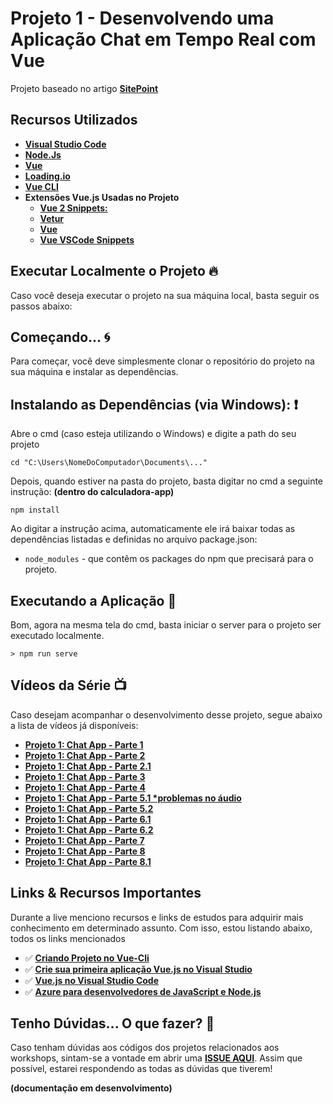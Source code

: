 # Projeto 1 - Desenvolvendo uma Aplicação Chat em Tempo Real com Vue

Projeto baseado no artigo **[SitePoint](https://aka.ms/AA6x920)**

## Recursos Utilizados

* **[Visual Studio Code](https://code.visualstudio.com/?WT.mc_id=aprendendofrontend-github-gllemos)**
* **[Node.Js](https://nodejs.org/en/)**
* **[Vue](https://vuejs.org/)**
* **[Loading.io](https://loading.io/button/)**
* **[Vue CLI](https://cli.vuejs.org/)**
* **Extensões Vue.js Usadas no Projeto**
    - **[Vue 2 Snippets:](https://marketplace.visualstudio.com/items?itemName=hollowtree.vue-snippets&WT.mc_id=aprendendofrontend-github-gllemos)**
    - **[Vetur](https://marketplace.visualstudio.com/items?itemName=octref.vetur&WT.mc_id=aprendendofrontend-github-gllemos)**
    - **[Vue](https://marketplace.visualstudio.com/items?itemName=liuji-jim.vue&WT.mc_id=aprendendofrontend-github-gllemos)**
    - **[Vue VSCode Snippets](https://marketplace.visualstudio.com/items?itemName=sdras.vue-vscode-snippets&WT.mc_id=aprendendofrontend-github-gllemos)**

## Executar Localmente o Projeto 🔥

Caso você deseja executar o projeto na sua máquina local, basta seguir os passos abaixo:

## Começando... 🌀

Para começar, você deve simplesmente clonar o repositório do projeto na sua máquina e instalar as dependências.

## Instalando as Dependências (via Windows): ❗️

Abre o cmd (caso esteja utilizando o Windows) e digite a path do seu projeto

```
cd "C:\Users\NomeDoComputador\Documents\..."
```

Depois, quando estiver na pasta do projeto, basta digitar no cmd a seguinte instrução: **(dentro do calculadora-app)**

```
npm install
```

Ao digitar a instrução acima, automaticamente ele irá baixar todas as dependências listadas e definidas no arquivo package.json:

* `node_modules` - que contêm os packages do npm que precisará para o projeto.

## Executando a Aplicação 💨

Bom, agora na mesma tela do cmd, basta iniciar o server para o projeto ser executado localmente.

```
> npm run serve
```

## Vídeos da Série 📺

Caso desejam acompanhar o desenvolvimento desse projeto, segue abaixo a lista de vídeos já disponíveis:

- **[Projeto 1: Chat App - Parte 1](https://youtu.be/N4VxZ6RsIR8)**
- **[Projeto 1: Chat App - Parte 2](https://youtu.be/CsGb4PfzC0c)**
- **[Projeto 1: Chat App - Parte 2.1](https://youtu.be/QC8hHdZOZuQ)**
- **[Projeto 1: Chat App - Parte 3](https://youtu.be/e-3RXI3SrNc)**
- **[Projeto 1: Chat App - Parte 4](https://youtu.be/UvDWvLysJ7w)**
- **[Projeto 1: Chat App - Parte 5.1 *problemas no áudio](https://youtu.be/dvFcTZNhLQw)**
- **[Projeto 1: Chat App - Parte 5.2](https://youtu.be/JYgp01Z35GU)**
- **[Projeto 1: Chat App - Parte 6.1](https://youtu.be/eRygTPjD1OE)**
- **[Projeto 1: Chat App - Parte 6.2](https://youtu.be/XgaWfcPxoVE)**
- **[Projeto 1: Chat App - Parte 7](https://youtu.be/RZpq46Y7kh4)**
- **[Projeto 1: Chat App - Parte 8](https://youtu.be/J_wZhWaEOaM)**
- **[Projeto 1: Chat App - Parte 8.1](https://youtu.be/IZ1KYSVfCiY)**

## Links & Recursos Importantes

Durante a live menciono recursos e links de estudos para adquirir mais conhecimento em determinado assunto. Com isso, estou listando abaixo, todos os links mencionados

- ✅ **[Criando Projeto no Vue-Cli](https://cli.vuejs.org/guide/creating-a-project.html#using-the-gui)** 
- ✅ **[Crie sua primeira aplicação Vue.js no Visual Studio](https://docs.microsoft.com/visualstudio/javascript/quickstart-vuejs-with-nodejs?view=vs-2019&WT.mc_id=aprendendofrontend-github-gllemos)** 
- ✅ **[Vue.js no Visual Studio Code](https://code.visualstudio.com/docs/nodejs/vuejs-tutorial?WT.mc_id=aprendendofrontend-github-gllemos)** 
- ✅ **[Azure para desenvolvedores de JavaScript e Node.js](https://docs.microsoft.com/javascript/azure/?view=azure-node-latest&WT.mc_id=aprendendofrontend-github-gllemos)** 

## Tenho Dúvidas... O que fazer? 🚩

Caso tenham dúvidas aos códigos dos projetos relacionados aos workshops, sintam-se a vontade em abrir uma **[ISSUE AQUI](https://github.com/glaucia86/livecoding-frontend-projects/issues)**. Assim que possível, estarei respondendo as todas as dúvidas que tiverem!

**(documentação em desenvolvimento)**

